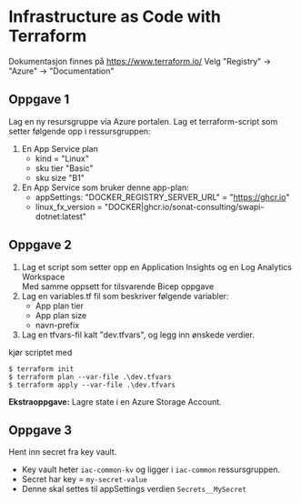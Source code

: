 # Infrastructure as Code with Terraform
Dokumentasjon finnes på https://www.terraform.io/
Velg "Registry" -> "Azure" -> "Documentation"

## Oppgave 1
Lag en ny resursgruppe via Azure portalen.
Lag et terraform-script som setter følgende opp i ressursgruppen:
1. En App Service plan
   * kind = "Linux"
   * sku tier "Basic"
   * sku size "B1"
2. En App Service som bruker denne app-plan:
   * appSettings: "DOCKER_REGISTRY_SERVER_URL" = "https://ghcr.io"
   * linux_fx_version = "DOCKER|ghcr.io/sonat-consulting/swapi-dotnet:latest"

## Oppgave 2
1. Lag et script som setter opp en Application Insights og en Log Analytics Workspace    
   Med samme oppsett for tilsvarende Bicep oppgave
2. Lag en variables.tf fil som beskriver følgende variabler:
   * App plan tier
   * App plan size
   * navn-prefix
3. Lag en tfvars-fil kalt "dev.tfvars", og legg inn ønskede verdier.

kjør scriptet med
```
$ terraform init
$ terraform plan --var-file .\dev.tfvars
$ terraform apply --var-file .\dev.tfvars
```

**Ekstraoppgave:** Lagre state i en Azure Storage Account.

## Oppgave 3
Hent inn secret fra key vault.
* Key vault heter `iac-common-kv` og ligger i `iac-common` ressursgruppen.
* Secret har key = `my-secret-value`
* Denne skal settes til appSettings verdien `Secrets__MySecret`
